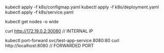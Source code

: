 kubectl apply -f k8s/configmap.yaml
kubectl apply -f k8s/deployment.yaml
kubectl apply -f k8s/service.yaml

kubectl get nodes -o wide

curl http://172.19.0.2:30080 // INTERNAL IP

kubectl port-forward svc/test-app-service 8080:80
curl http://localhost:8080 // FORWARDED PORT
